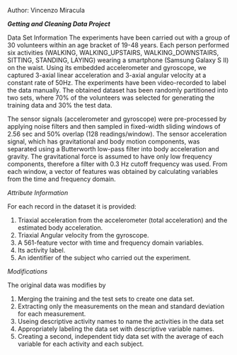 Author: Vincenzo Miracula


*__Getting and Cleaning Data Project__*

Data Set Information
The experiments have been carried out with a group of 30 volunteers within an age bracket of 19-48 years. Each person performed six activities (WALKING, WALKING_UPSTAIRS, WALKING_DOWNSTAIRS, SITTING, STANDING, LAYING) wearing a smartphone (Samsung Galaxy S II) on the waist. Using its embedded accelerometer and gyroscope, we captured 3-axial linear acceleration and 3-axial angular velocity at a constant rate of 50Hz. The experiments have been video-recorded to label the data manually. The obtained dataset has been randomly partitioned into two sets, where 70% of the volunteers was selected for generating the training data and 30% the test data.

The sensor signals (accelerometer and gyroscope) were pre-processed by applying noise filters and then sampled in fixed-width sliding windows of 2.56 sec and 50% overlap (128 readings/window). The sensor acceleration signal, which has gravitational and body motion components, was separated using a Butterworth low-pass filter into body acceleration and gravity. The gravitational force is assumed to have only low frequency components, therefore a filter with 0.3 Hz cutoff frequency was used. From each window, a vector of features was obtained by calculating variables from the time and frequency domain.

*Attribute Information*

For each record in the dataset it is provided:

1.	Triaxial acceleration from the accelerometer (total acceleration) and the estimated body acceleration.
2.	Triaxial Angular velocity from the gyroscope.
3.	A 561-feature vector with time and frequency domain variables.
4.	Its activity label.
5.	An identifier of the subject who carried out the experiment.

*Modifications*

The original data was modifies by

1. Merging the training and the test sets to create one data set.
2. Extracting only the measurements on the mean and standard deviation for each measurement.
3. Useing descriptive activity names to name the activities in the data set
4. Appropriately labeling the data set with descriptive variable names.
5. Creating a second, independent tidy data set with the average of each variable for each activity and each subject.






